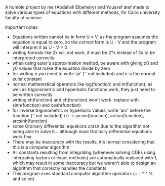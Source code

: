 A humble project by me (Abdallah Elbeheiry) and Youssef atef made to solve various types of equations with different methods, for Cairo university faculty of science

Important notes:
- Equations written cannot be in form U = V, as the program assumes the equation is equal to zero, so the correct form is U - V and the program will interpret it as U - V = 0
- writing formats like 2x will not work, it must be 2*x instead of 2x to be interpreted correctly
- when using euler's approximation method, be aware with giving x0 and y0 values that make the equation divide by zero
- for writing π you need to write 'pi' ('' not included) and e is the normal euler constant
- normal mathematical operators like log(function) and ln(function), as well as trigonometric and hyperbolic functions work, they just need to be written correctly
- writing sh(function) and ch(function) won't work, replace with sinh(function) and cosh(function)
- for inverse trigonometric or hyperbolic values, write 'arc' before the function ('' not included) i.e -> arcsin(function), arctan(function), arcsinh(function)
- some Ordinary differential equations crash due to the algorithm not being able to solve it... although most Ordinary differential equations work fine
- There may be inaccuracy with the results, it's normal considering that this is a computer algorithm
- All constants resulting from integrating (whenever solving ODEs using integrating factors or exact methods) are automatically replaced with 1, which may result in some inaccuracy but we weren't able to design an algorithm that correctly handles the constants
- This program uses standard computer algorithm operators (+ - * ^ % and so on)
